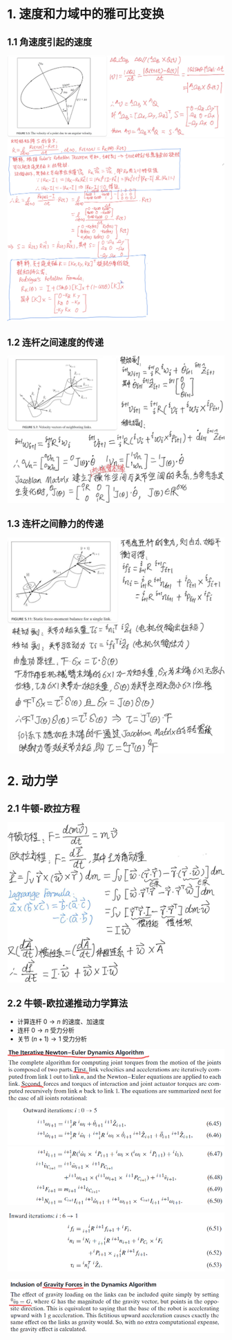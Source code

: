 # 1. 速度和力域中的雅可比变换
## 1.1 角速度引起的速度
![alt text](icon/503d4736798c1f91a6f74ea96bc5ff0.jpg)
![alt text](icon/A88EB916A1F723C4C67215FBF579620E(20250804-202117).png)

## 1.2 连杆之间速度的传递
![alt text](icon/ee3685b41ea892ebaa4d85fc830c35a.jpg)
## 1.3 连杆之间静力的传递
![alt text](icon/4b560287189bf2b15fa04cea266aec5.jpg)



# 2. 动力学
## 2.1 牛顿-欧拉方程
![alt text](icon/400848b92bf4138140f122f4de1ce4d.jpg)

## 2.2 牛顿-欧拉递推动力学算法
* 计算连杆 $0\rightarrow{n}$ 的速度、加速度
* 连杆 $0\rightarrow{n}$ 受力分析
* 关节 $(n+1)\rightarrow{1}$ 受力分析

![alt text](icon/image-1.png)

![alt text](icon/image-2.png)
![alt text](icon/image-3.png)

![alt text](icon/image-4.png)

![alt text](icon/image-5.png)